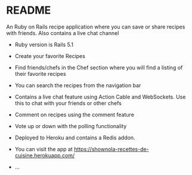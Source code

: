 # README

An Ruby on Rails recipe application where you can save or share recipes with friends. Also contains a live chat channel

* Ruby version is Rails 5.1

* Create your favorite Recipes

* Find friends/chefs in the Chef section where you will find a listing of their favorite recipes  

* You can search the recipes from the navigation bar

* Contains a live chat feature using Action Cable and WebSockets. Use this to chat with your friends or other chefs

* Comment on recipes using the comment feature

* Vote up or down with the polling functionality

* Deployed to Heroku and contains a Redis addon.

* You can visit the app at https://shownola-recettes-de-cuisine.herokuapp.com/


* ...
